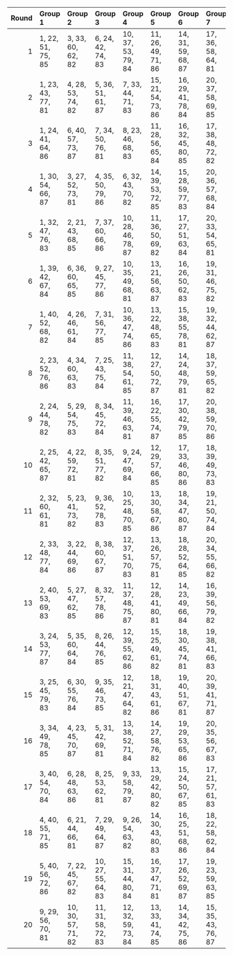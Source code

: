 |   Round | Group 1           | Group 2            | Group 3            | Group 4            | Group 5            | Group 6            | Group 7            | Group 8       | Group 9       | Group 10      | Group 11      | Group 12      | Group 13       | Group 14       | Group 15       | Group 16       | Group 17       | Group 18       | Group 19       | Group 20       |
|--------:|:------------------|:-------------------|:-------------------|:-------------------|:-------------------|:-------------------|:-------------------|:--------------|:--------------|:--------------|:--------------|:--------------|:---------------|:---------------|:---------------|:---------------|:---------------|:---------------|:---------------|:---------------|
|       1 | 1, 22, 51, 75, 85 | 3, 33, 60, 62, 82  | 6, 24, 42, 74, 83  | 10, 37, 53, 79, 84 | 11, 26, 49, 71, 86 | 14, 31, 59, 68, 87 | 17, 36, 58, 64, 81 | 2, 30, 56, 73 | 4, 27, 44, 67 | 5, 38, 57, 77 | 7, 32, 46, 65 | 8, 21, 52, 70 | 9, 40, 41, 76  | 12, 34, 54, 69 | 13, 23, 47, 78 | 15, 39, 45, 66 | 16, 28, 43, 72 | 18, 25, 55, 63 | 19, 35, 48, 80 | 20, 29, 50, 61 |
|       2 | 1, 23, 43, 77, 81 | 4, 28, 53, 74, 82  | 5, 36, 51, 61, 87  | 7, 33, 44, 71, 83  | 15, 21, 54, 73, 86 | 16, 29, 41, 78, 84 | 20, 37, 58, 69, 85 | 2, 31, 55, 67 | 3, 39, 48, 76 | 6, 25, 47, 72 | 8, 24, 56, 80 | 9, 30, 59, 64 | 10, 38, 45, 62 | 11, 22, 60, 70 | 12, 35, 52, 75 | 13, 27, 46, 66 | 14, 32, 50, 63 | 17, 40, 49, 65 | 18, 26, 42, 68 | 19, 34, 57, 79 |
|       3 | 1, 24, 41, 64, 86 | 6, 40, 57, 73, 87  | 7, 34, 50, 76, 81  | 8, 23, 46, 68, 83  | 11, 28, 56, 65, 84 | 16, 32, 45, 80, 85 | 17, 38, 48, 72, 82 | 2, 35, 54, 74 | 3, 21, 58, 71 | 4, 29, 43, 62 | 5, 37, 49, 67 | 9, 31, 51, 66 | 10, 39, 44, 75 | 12, 36, 42, 63 | 13, 25, 59, 69 | 14, 33, 55, 61 | 15, 22, 52, 79 | 18, 27, 53, 70 | 19, 30, 60, 78 | 20, 26, 47, 77 |
|       4 | 1, 30, 54, 66, 87 | 3, 27, 52, 73, 81  | 4, 35, 50, 79, 86  | 6, 32, 43, 70, 82  | 14, 39, 53, 72, 85 | 15, 28, 59, 77, 83 | 20, 36, 57, 68, 84 | 2, 38, 47, 75 | 5, 24, 46, 71 | 7, 23, 55, 80 | 8, 29, 58, 63 | 9, 37, 44, 61 | 10, 21, 60, 69 | 11, 34, 51, 74 | 12, 26, 45, 65 | 13, 31, 49, 62 | 16, 40, 48, 64 | 17, 25, 41, 67 | 18, 33, 56, 78 | 19, 22, 42, 76 |
|       5 | 1, 32, 47, 76, 83 | 2, 21, 43, 68, 85  | 7, 37, 60, 66, 86  | 10, 28, 46, 78, 87 | 11, 36, 50, 69, 82 | 17, 27, 51, 63, 84 | 20, 33, 54, 65, 81 | 3, 29, 59, 67 | 4, 39, 52, 80 | 5, 26, 55, 79 | 6, 34, 41, 77 | 8, 31, 48, 71 | 9, 23, 42, 62  | 12, 25, 56, 74 | 13, 40, 45, 61 | 14, 22, 57, 64 | 15, 30, 53, 75 | 16, 38, 58, 73 | 18, 35, 44, 72 | 19, 24, 49, 70 |
|       6 | 1, 39, 42, 67, 84 | 6, 36, 60, 65, 85  | 9, 27, 45, 77, 86  | 10, 35, 49, 68, 81 | 13, 21, 56, 63, 87 | 16, 26, 50, 62, 83 | 19, 31, 46, 75, 82 | 2, 28, 58, 66 | 3, 38, 51, 80 | 4, 25, 54, 78 | 5, 33, 59, 76 | 7, 30, 47, 70 | 8, 22, 41, 61  | 11, 24, 55, 73 | 12, 40, 44, 79 | 14, 29, 52, 74 | 15, 37, 57, 72 | 17, 34, 43, 71 | 18, 23, 48, 69 | 20, 32, 53, 64 |
|       7 | 1, 40, 52, 68, 82 | 4, 26, 46, 61, 84  | 7, 31, 56, 77, 85  | 10, 36, 47, 74, 86 | 13, 22, 48, 65, 83 | 15, 38, 55, 78, 81 | 19, 32, 44, 62, 87 | 2, 29, 45, 71 | 3, 37, 41, 63 | 5, 34, 58, 70 | 6, 23, 51, 79 | 8, 39, 54, 64 | 9, 28, 50, 75  | 11, 27, 59, 80 | 12, 33, 43, 67 | 14, 25, 60, 73 | 16, 30, 49, 69 | 17, 35, 53, 66 | 18, 24, 57, 76 | 20, 21, 42, 72 |
|       8 | 2, 23, 52, 76, 86 | 4, 34, 60, 63, 83  | 7, 25, 43, 75, 84  | 11, 38, 54, 61, 85 | 12, 27, 50, 72, 87 | 14, 24, 48, 79, 81 | 18, 37, 59, 65, 82 | 1, 36, 49, 80 | 3, 31, 57, 74 | 5, 28, 45, 68 | 6, 39, 58, 78 | 8, 33, 47, 66 | 9, 22, 53, 71  | 10, 40, 42, 77 | 13, 35, 55, 70 | 15, 32, 41, 69 | 16, 21, 46, 67 | 17, 29, 44, 73 | 19, 26, 56, 64 | 20, 30, 51, 62 |
|       9 | 2, 24, 44, 78, 82 | 5, 29, 54, 75, 83  | 8, 34, 45, 72, 84  | 11, 39, 46, 63, 81 | 16, 22, 55, 74, 87 | 17, 30, 42, 79, 85 | 20, 38, 59, 70, 86 | 1, 35, 58, 61 | 3, 32, 56, 68 | 4, 21, 49, 77 | 6, 37, 52, 62 | 7, 26, 48, 73 | 9, 25, 57, 80  | 10, 31, 41, 65 | 12, 23, 60, 71 | 13, 36, 53, 76 | 14, 28, 47, 67 | 15, 33, 51, 64 | 18, 40, 50, 66 | 19, 27, 43, 69 |
|      10 | 2, 25, 42, 65, 87 | 4, 22, 59, 72, 81  | 8, 35, 51, 77, 82  | 9, 24, 47, 69, 84  | 12, 29, 57, 66, 85 | 17, 33, 46, 80, 86 | 18, 39, 49, 73, 83 | 1, 31, 60, 79 | 3, 36, 55, 75 | 5, 30, 44, 63 | 6, 38, 50, 68 | 7, 40, 58, 74 | 10, 32, 52, 67 | 11, 21, 45, 76 | 13, 37, 43, 64 | 14, 26, 41, 70 | 15, 34, 56, 62 | 16, 23, 53, 61 | 19, 28, 54, 71 | 20, 27, 48, 78 |
|      11 | 2, 32, 60, 61, 81 | 5, 23, 41, 73, 82  | 9, 36, 52, 78, 83  | 10, 25, 48, 70, 85 | 13, 30, 58, 67, 86 | 18, 34, 47, 80, 87 | 19, 21, 50, 74, 84 | 1, 29, 55, 72 | 3, 26, 43, 66 | 4, 37, 56, 76 | 6, 31, 45, 64 | 7, 39, 51, 69 | 8, 40, 59, 75  | 11, 33, 53, 68 | 12, 22, 46, 77 | 14, 38, 44, 65 | 15, 27, 42, 71 | 16, 35, 57, 63 | 17, 24, 54, 62 | 20, 28, 49, 79 |
|      12 | 2, 33, 48, 77, 84 | 3, 22, 44, 69, 86  | 8, 38, 60, 67, 87  | 12, 37, 51, 70, 83 | 13, 26, 57, 75, 81 | 18, 28, 52, 64, 85 | 20, 34, 55, 66, 82 | 1, 25, 50, 71 | 4, 30, 41, 68 | 5, 21, 53, 80 | 6, 27, 56, 61 | 7, 35, 42, 78 | 9, 32, 49, 72  | 10, 24, 43, 63 | 11, 29, 47, 79 | 14, 40, 46, 62 | 15, 23, 58, 65 | 16, 31, 54, 76 | 17, 39, 59, 74 | 19, 36, 45, 73 |
|      13 | 2, 40, 53, 69, 83 | 5, 27, 47, 62, 85  | 8, 32, 57, 78, 86  | 11, 37, 48, 75, 87 | 12, 28, 41, 80, 81 | 14, 23, 49, 66, 84 | 16, 39, 56, 79, 82 | 1, 33, 45, 63 | 3, 30, 46, 72 | 4, 38, 42, 64 | 6, 35, 59, 71 | 7, 24, 52, 61 | 9, 21, 55, 65  | 10, 29, 51, 76 | 13, 34, 44, 68 | 15, 26, 60, 74 | 17, 31, 50, 70 | 18, 36, 54, 67 | 19, 25, 58, 77 | 20, 22, 43, 73 |
|      14 | 3, 24, 53, 77, 87 | 5, 35, 60, 64, 84  | 8, 26, 44, 76, 85  | 12, 39, 55, 62, 86 | 15, 25, 49, 61, 82 | 18, 30, 45, 74, 81 | 19, 38, 41, 66, 83 | 1, 27, 57, 65 | 2, 37, 50, 80 | 4, 32, 58, 75 | 6, 29, 46, 69 | 7, 21, 59, 79 | 9, 34, 48, 67  | 10, 23, 54, 72 | 11, 40, 43, 78 | 13, 28, 51, 73 | 14, 36, 56, 71 | 16, 33, 42, 70 | 17, 22, 47, 68 | 20, 31, 52, 63 |
|      15 | 3, 25, 45, 79, 83 | 6, 30, 55, 76, 84  | 9, 35, 46, 73, 85  | 12, 21, 47, 64, 82 | 18, 31, 43, 61, 86 | 19, 40, 51, 67, 81 | 20, 39, 41, 71, 87 | 1, 28, 44, 70 | 2, 36, 59, 62 | 4, 33, 57, 69 | 5, 22, 50, 78 | 7, 38, 53, 63 | 8, 27, 49, 74  | 10, 26, 58, 80 | 11, 32, 42, 66 | 13, 24, 60, 72 | 14, 37, 54, 77 | 15, 29, 48, 68 | 16, 34, 52, 65 | 17, 23, 56, 75 |
|      16 | 3, 34, 49, 78, 85 | 4, 23, 45, 70, 87  | 5, 31, 42, 69, 81  | 13, 38, 52, 71, 84 | 14, 27, 58, 76, 82 | 19, 29, 53, 65, 86 | 20, 35, 56, 67, 83 | 1, 37, 46, 74 | 2, 26, 51, 72 | 6, 22, 54, 80 | 7, 28, 57, 62 | 8, 36, 43, 79 | 9, 39, 60, 68  | 10, 33, 50, 73 | 11, 25, 44, 64 | 12, 30, 48, 61 | 15, 40, 47, 63 | 16, 24, 59, 66 | 17, 32, 55, 77 | 18, 21, 41, 75 |
|      17 | 3, 40, 54, 70, 84 | 6, 28, 48, 63, 86  | 8, 25, 53, 62, 81  | 9, 33, 58, 79, 87  | 13, 29, 42, 80, 82 | 15, 24, 50, 67, 85 | 17, 21, 57, 61, 83 | 1, 26, 59, 78 | 2, 34, 46, 64 | 4, 31, 47, 73 | 5, 39, 43, 65 | 7, 36, 41, 72 | 10, 22, 56, 66 | 11, 30, 52, 77 | 12, 38, 49, 76 | 14, 35, 45, 69 | 16, 27, 60, 75 | 18, 32, 51, 71 | 19, 37, 55, 68 | 20, 23, 44, 74 |
|      18 | 4, 40, 55, 71, 85 | 6, 21, 44, 66, 81  | 7, 29, 49, 64, 87  | 9, 26, 54, 63, 82  | 14, 30, 43, 80, 83 | 16, 25, 51, 68, 86 | 18, 22, 58, 62, 84 | 1, 38, 56, 69 | 2, 27, 41, 79 | 3, 35, 47, 65 | 5, 32, 48, 74 | 8, 37, 42, 73 | 10, 34, 59, 61 | 11, 23, 57, 67 | 12, 31, 53, 78 | 13, 39, 50, 77 | 15, 36, 46, 70 | 17, 28, 60, 76 | 19, 33, 52, 72 | 20, 24, 45, 75 |
|      19 | 5, 40, 56, 72, 86 | 7, 22, 45, 67, 82  | 10, 27, 55, 64, 83 | 15, 31, 44, 80, 84 | 16, 37, 47, 71, 81 | 17, 26, 52, 69, 87 | 19, 23, 59, 63, 85 | 1, 34, 53, 73 | 2, 39, 57, 70 | 3, 28, 42, 61 | 4, 36, 48, 66 | 6, 33, 49, 75 | 8, 30, 50, 65  | 9, 38, 43, 74  | 11, 35, 41, 62 | 12, 24, 58, 68 | 13, 32, 54, 79 | 14, 21, 51, 78 | 18, 29, 60, 77 | 20, 25, 46, 76 |
|      20 | 9, 29, 56, 70, 81 | 10, 30, 57, 71, 82 | 11, 31, 58, 72, 83 | 12, 32, 59, 73, 84 | 13, 33, 41, 74, 85 | 14, 34, 42, 75, 86 | 15, 35, 43, 76, 87 | 1, 21, 48, 62 | 2, 22, 49, 63 | 3, 23, 50, 64 | 4, 24, 51, 65 | 5, 25, 52, 66 | 6, 26, 53, 67  | 7, 27, 54, 68  | 8, 28, 55, 69  | 16, 36, 44, 77 | 17, 37, 45, 78 | 18, 38, 46, 79 | 19, 39, 47, 61 | 20, 40, 60, 80 |